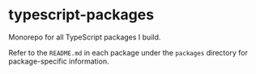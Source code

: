 # typescript-packages

Monorepo for all TypeScript packages I build.

Refer to the `README.md` in each package under the `packages` directory for package-specific information.
